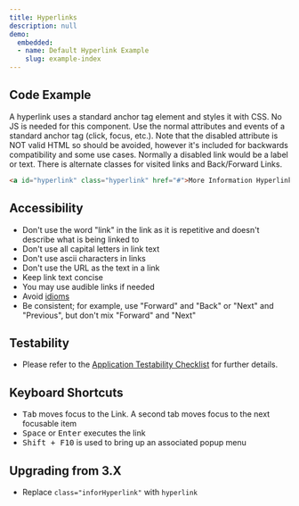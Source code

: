 ```yaml
---
title: Hyperlinks
description: null
demo:
  embedded:
  - name: Default Hyperlink Example
    slug: example-index
---
```


## Code Example

A hyperlink uses a standard anchor tag element and styles it with CSS. No JS is needed for this component. Use the normal attributes and events of a standard anchor tag (click, focus, etc.). Note that the disabled attribute is NOT valid HTML so should be avoided, however it's included for backwards compatibility and some use cases. Normally a disabled link would be a label or text. There is alternate classes for visited links and Back/Forward Links.

```html
<a id="hyperlink" class="hyperlink" href="#">More Information Hyperlink</a>
```

## Accessibility

- Don't use the word "link" in the link as it is repetitive and doesn't describe what is being linked to
- Don't use all capital letters in link text
- Don't use ascii characters in links
- Don't use the URL as the text in a link
- Keep link text concise
- You may use audible links if needed
- Avoid <a href='https://en.wikipedia.org/wiki/Idiom' target='_blank'>idioms</a>
- Be consistent; for example, use "Forward" and "Back" or "Next" and "Previous", but don't mix "Forward" and "Next"

## Testability

- Please refer to the [Application Testability Checklist](https://design.infor.com/resources/application-testability-checklist) for further details.

## Keyboard Shortcuts

- <kbd>Tab</kbd> moves focus to the Link. A second tab moves focus to the next focusable item
- <kbd>Space</kbd> or <kbd>Enter</kbd> executes the link
- <kbd>Shift + F10</kbd> is used to bring up an associated popup menu

## Upgrading from 3.X

- Replace `class="inforHyperlink"` with `hyperlink`
